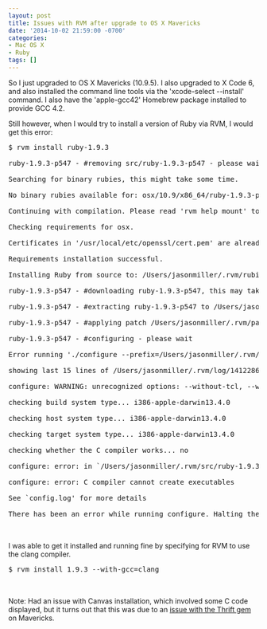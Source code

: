 ```yaml
---
layout: post
title: Issues with RVM after upgrade to OS X Mavericks
date: '2014-10-02 21:59:00 -0700'
categories:
- Mac OS X
- Ruby
tags: []
---
```

<p>So I just upgraded to OS X Mavericks (10.9.5). I also upgraded to X Code 6, and also installed the command line tools via the 'xcode-select --install' command. I also have the 'apple-gcc42' Homebrew package installed to provide GCC 4.2.</p>
<p>Still however, when I would try to install a version of Ruby via RVM, I would get this error:</p>
<pre class="brush:shell">$ rvm install ruby-1.9.3<br />
ruby-1.9.3-p547 - #removing src/ruby-1.9.3-p547 - please wait<br />
Searching for binary rubies, this might take some time.<br />
No binary rubies available for: osx/10.9/x86_64/ruby-1.9.3-p547.<br />
Continuing with compilation. Please read 'rvm help mount' to get more information on binary rubies.<br />
Checking requirements for osx.<br />
Certificates in '/usr/local/etc/openssl/cert.pem' are already up to date.<br />
Requirements installation successful.<br />
Installing Ruby from source to: /Users/jasonmiller/.rvm/rubies/ruby-1.9.3-p547, this may take a while depending on your cpu(s)...<br />
ruby-1.9.3-p547 - #downloading ruby-1.9.3-p547, this may take a while depending on your connection...<br />
ruby-1.9.3-p547 - #extracting ruby-1.9.3-p547 to /Users/jasonmiller/.rvm/src/ruby-1.9.3-p547 - please wait<br />
ruby-1.9.3-p547 - #applying patch /Users/jasonmiller/.rvm/patches/ruby/GH-488.patch - please wait<br />
ruby-1.9.3-p547 - #configuring - please wait<br />
Error running './configure --prefix=/Users/jasonmiller/.rvm/rubies/ruby-1.9.3-p547 --with-opt-dir=/usr/local/opt/libyaml:/usr/local/opt/readline:/usr/local/opt/libksba:/usr/local/opt/openssl --without-tcl --without-tk --disable-install-doc --enable-shared',<br />
showing last 15 lines of /Users/jasonmiller/.rvm/log/1412286075_ruby-1.9.3-p547/configure.log<br />
configure: WARNING: unrecognized options: --without-tcl, --without-tk<br />
checking build system type... i386-apple-darwin13.4.0<br />
checking host system type... i386-apple-darwin13.4.0<br />
checking target system type... i386-apple-darwin13.4.0<br />
checking whether the C compiler works... no<br />
configure: error: in `/Users/jasonmiller/.rvm/src/ruby-1.9.3-p547':<br />
configure: error: C compiler cannot create executables<br />
See `config.log' for more details<br />
There has been an error while running configure. Halting the installation.<br />
</pre><br />
I was able to get it installed and running fine by specifying for RVM to use the clang compiler.</p>
<pre class="brush:shell">$ rvm install 1.9.3 --with-gcc=clang<br />
</pre><br />
Note: Had an issue with Canvas installation, which involved some C code displayed, but it turns out that this was due to an <a href="https://issues.apache.org/jira/browse/THRIFT-2219" target="_blank">issue with the Thrift gem</a> on Mavericks.</p>
